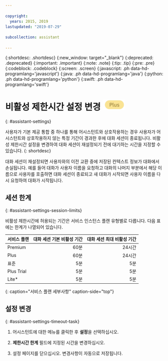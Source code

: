 ```yaml
---

copyright:
  years: 2015, 2019
lastupdated: "2019-07-29"

subcollection: assistant

---
```


{:shortdesc: .shortdesc}
{:new_window: target="_blank"}
{:deprecated: .deprecated}
{:important: .important}
{:note: .note}
{:tip: .tip}
{:pre: .pre}
{:codeblock: .codeblock}
{:screen: .screen}
{:javascript: .ph data-hd-programlang='javascript'}
{:java: .ph data-hd-programlang='java'}
{:python: .ph data-hd-programlang='python'}
{:swift: .ph data-hd-programlang='swift'}

# 비활성 제한시간 설정 변경 ![Plus 또는 Premium 플랜만 해당](images/plus.png)
{: #assistant-settings}

사용자가 기본 제공 통합 중 하나를 통해 어시스턴트와 상호작용하는 경우 사용자가 어시스턴트와 상호작용하지 않는 특정 기간이 경과한 후에 대화 세션이 종료됩니다. 비활성 제한시간 설정을 변경하여 대화 세션이 재설정되기 전에 대기하는 시간을 지정할 수 있습니다.
{: shortdesc}

대화 세션이 재설정되면 사용자와의 이전 교환 중에 저장된 컨텍스트 정보가 대화에서 손실됩니다. 예를 들어 대화가 사용자 이름을 요청하고 대화의 나머지 부분에서 해당 이름으로 사용자를 호출하면 대화 세션이 종료되고 새 대화가 시작되면 사용자 이름을 다시 요청하여 대화가 시작됩니다.

## 세션 한계
{: #assistant-settings-session-limits}

비활성 제한시간에 허용되는 기간은 서비스 인스턴스 플랜 유형별로 다릅니다. 다음 표에는 한계가 나열되어 있습니다.

| 서비스 플랜  | 대화 세션 기본 비활성 기간      | 대화 세션 최대 비활성 기간  |
|--------------|--------------------------------:|----------------------------:|
| Premium     |                            60분 |                      24시간 |
| Plus       |                            60분 |                      24시간 |
| 표준         |                             5분 |                         5분 |
| Plus Trial   |                             5분 |                         5분 |
| Lite*        |                             5분 |                         5분 |
{: caption="서비스 플랜 세부사항" caption-side="top"}

## 설정 변경
{: #assistant-settings-timeout-task}

1.  어시스턴트에 대한 메뉴를 클릭한 후 **설정**을 선택하십시오.

1.  **제한시간 한계** 필드에 지정된 시간을 변경하십시오.

1.  설정 페이지를 닫으십시오. 변경사항이 자동으로 저장됩니다.
